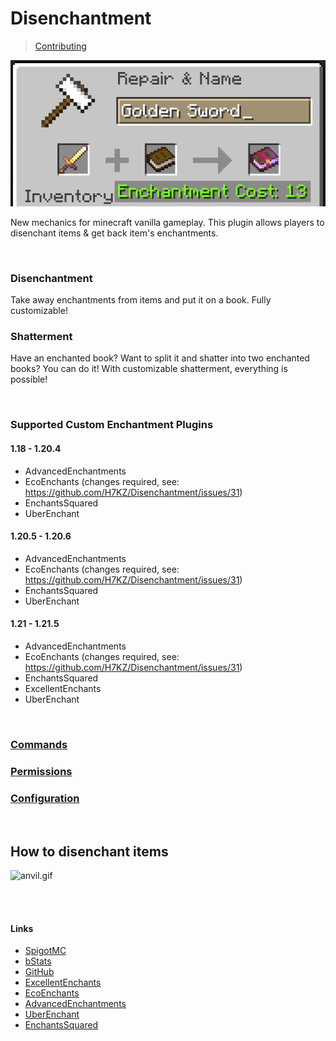 # Disenchantment

> [Contributing](CONTRIBUTING.md)

![event.png](assets/event.png)

New mechanics for minecraft vanilla gameplay.
This plugin allows players to disenchant items & get back item's enchantments.

<br />

### Disenchantment
Take away enchantments from items and put it on a book. Fully customizable!

### Shatterment
Have an enchanted book? Want to split it and shatter into two enchanted books? You can do it! With customizable shatterment, everything is possible!

<br />

### Supported Custom Enchantment Plugins

#### 1.18 - 1.20.4

- AdvancedEnchantments
- EcoEnchants (changes required, see: https://github.com/H7KZ/Disenchantment/issues/31)
- EnchantsSquared
- UberEnchant

#### 1.20.5 - 1.20.6

- AdvancedEnchantments
- EcoEnchants (changes required, see: https://github.com/H7KZ/Disenchantment/issues/31)
- EnchantsSquared
- UberEnchant

#### 1.21 - 1.21.5

- AdvancedEnchantments
- EcoEnchants (changes required, see: https://github.com/H7KZ/Disenchantment/issues/31)
- EnchantsSquared
- ExcellentEnchants
- UberEnchant

<br />

### [Commands](COMMANDS.md)

### [Permissions](PERMISSIONS.md)

### [Configuration](CONFIG.md)

<br />

## How to disenchant items

![anvil.gif](assets/anvil.gif)

<br />
<br />

#### Links

- [SpigotMC](https://www.spigotmc.org/resources/110741)
- [bStats](https://bstats.org/plugin/bukkit/Disenchantment/19058)
- [GitHub](https://github.com/H7KZ/Disenchantment)
- [ExcellentEnchants](https://www.spigotmc.org/resources/61693)
- [EcoEnchants](https://www.spigotmc.org/resources/79573)
- [AdvancedEnchantments](https://www.spigotmc.org/resources/43058)
- [UberEnchant](https://www.spigotmc.org/resources/19448)
- [EnchantsSquared](https://www.spigotmc.org/resources/86747)

